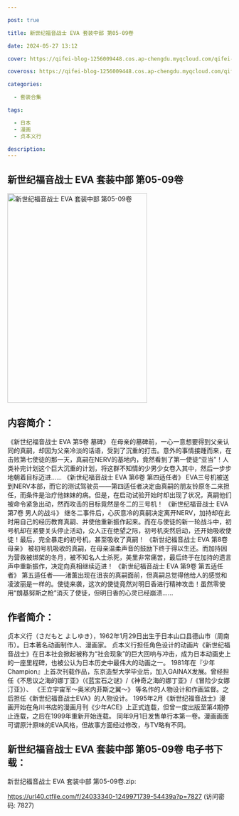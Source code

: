 ```yaml
---

post: true

title: 新世纪福音战士 EVA 套装中部 第05-09卷

date: 2024-05-27 13:12

cover: https://qifei-blog-1256009448.cos.ap-chengdu.myqcloud.com/qifei-blog/65f6aed39f345e8d0329db42.jpg

coveross: https://qifei-blog-1256009448.cos.ap-chengdu.myqcloud.com/qifei-blog/65f6aed39f345e8d0329db42.jpg

categories:

  - 套装合集

tags:

  - 日本
  - 漫画
  - 贞本义行

description:
---
```


## 新世纪福音战士 EVA 套装中部 第05-09卷
<img alt="新世纪福音战士 EVA 套装中部 第05-09卷 " class="aligncenter loading" data-was-processed="true" decoding="async" fetchpriority="high" height="471" src="https://qifei-blog-1256009448.cos.ap-chengdu.myqcloud.com/qifei-blog/65f6aed39f345e8d0329db42.jpg " style="cursor: zoom-in;" width="314"/>

## 内容简介：

《新世纪福音战士 EVA 第5卷 墓碑》 在母亲的墓碑前，一心一意想要得到父亲认同的真嗣，却因为父亲冷淡的话语，受到了沉重的打击。意外的事情接踵而来，在击败第七使徒的那一天，真嗣在NERV的基地内，竟然看到了第一使徒“亚当”！人类补完计划这个巨大沉重的计划，将这群不知情的少男少女卷入其中，然后一步步地朝着目标迈进…… 《新世纪福音战士 EVA 第6卷 第四适任者》 EVA三号机被送到NERV本部，而它的测试驾驶员——第四适任者决定由真嗣的朋友铃原冬二来担任，而条件是治疗他妹妹的病。但是，在启动试验开始时却出现了状况，真嗣他们被命令紧急出动，然而攻击的目标竟然是冬二的三号机！ 《新世纪福音战士 EVA 第7卷 男人的战斗》 继冬二事件后，心灰意冷的真嗣决定离开NERV，加持却在此时用自己的经历教育真嗣、并使他重新振作起来。而在与使徒的新一轮战斗中，初号机却在紧要关头停止活动，众人正在绝望之际，初号机突然启动，还开始吸收使徒！最后，完全暴走的初号机，甚至吸收了真嗣！ 《新世纪福音战士 EVA 第8卷 母亲》 被初号机吸收的真嗣，在母亲温柔声音的鼓励下终于得以生还。而加持因为营救被绑架的冬月，被不知名人士杀死，美里非常痛苦，最后终于在加持的遗言声中重新振作，决定向真相继续迈进！ 《新世纪福音战士 EVA 第9卷 第五适任者》 第五适任者——渚薰出现在沮丧的真嗣面前，但真嗣总觉得他给人的感觉和凌波丽是一样的。使徒来袭，这次的使徒竟然对明日香进行精神攻击！虽然零使用“朗基努斯之枪”消灭了使徒，但明日香的心灵已经崩溃……

## 作者简介：

贞本义行（さだもと よしゆき），1962年1月29日出生于日本山口县德山市（周南市）。日本著名动画制作人、漫画家。 贞本义行担任角色设计的动画片《新世纪福音战士》在日本社会掀起被称为“社会现象”的巨大回响与冲击，成为日本动画史上的一座里程碑，也被公认为日本历史中最伟大的动画之一。 1981年在『少年Champion』上首次刊载作品，东京造型大学毕业后，加入GAINAX发展。曾经担任《不思议之海的娜丁亚》（《蓝宝石之谜》/《神奇之海的娜丁亚》/《冒险少女娜汀亚》）、 《王立宇宙军～奥米内菲斯之翼～》 等名作的人物设计和作画监督。之后担任《新世纪福音战士EVA》的人物设计。 1995年2月《新世纪福音战士》漫画开始在角川书店的漫画月刊《少年ACE》上正式连载，但曾一度出版至第4期停止连载，之后在1999年重新开始连载。 同年9月1日发售单行本第一卷。漫画画面可谓原汁原味的EVA风格，但故事方面经过修改，与TV略有不同。

## 新世纪福音战士 EVA 套装中部 第05-09卷 电子书下载：



新世纪福音战士 EVA 套装中部 第05-09卷.zip: 

https://url40.ctfile.com/f/24033340-1249971739-54439a?p=7827 (访问密码: 7827)
